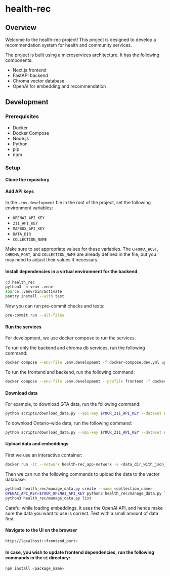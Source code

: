 # health-rec

## Overview

Welcome to the health-rec project! This project is designed to develop a recommendation system for health and community services.

The project is built using a microservices architecture. It has the following components:

- Next.js frontend
- FastAPI backend
- Chroma vector database
- OpenAI for embedding and recommendation


## Development

### Prerequisites

- Docker
- Docker Compose
- Node.js
- Python
- pip
- npm

### Setup

#### Clone the repository

#### Add API keys

In the `.env.development` file in the root of the project, set the following environment variables:
  - `OPENAI_API_KEY`
  - `211_API_KEY`
  - `MAPBOX_API_KEY`
  - `DATA_DIR`
  - `COLLECTION_NAME`

Make sure to set appropriate values for these variables. The `CHROMA_HOST`, `CHROMA_PORT`, and `COLLECTION_NAME`
are already defined in the file, but you may need to adjust their values if necessary.

#### Install dependencies in a virtual environment for the backend

```bash
cd health_rec
python3 -m venv .venv
source .venv/bin/activate
poetry install --with test
```

Now you can run pre-commit checks and tests:

```bash
pre-commit run --all-files
```

#### Run the services

For development, we use docker compose to run the services.

To run only the backend and chroma db services, run the following command:

```bash
docker compose --env-file .env.development -f docker-compose.dev.yml up
```

To run the frontend and backend, run the following command:

```bash
docker compose --env-file .env.development --profile frontend -f docker-compose.dev.yml up
```

#### Download data

For example, to download GTA data, run the following command:

```bash
python scripts/download_data.py --api-key $YOUR_211_API_KEY --dataset on --is-gta --data-dir /mnt/data/211
```

To download Ontario-wide data, run the following command:

```bash
python scripts/download_data.py --api-key $YOUR_211_API_KEY --dataset on --data-dir /mnt/data/211
```

#### Upload data and embeddings

First we use an interactive container:

```bash
docker run -it --network health-rec_app-network -v <data_dir_with_json_files>:/data -v `pwd`:/workspace -w /workspace vectorinstitute/health-rec:backend-dev-latest bash
```

Then we can run the following commands to upload the data to the vector database:

```bash
python3 health_rec/manage_data.py create --name <collection_name>
OPENAI_API_KEY=$YOUR_OPENAI_API_KEY python3 health_rec/manage_data.py load --name <collection_name> --data_dir /data --load_embeddings
python3 health_rec/manage_data.py list
```

Careful while loading embeddings, it uses the OpenAI API, and hence make sure the data you want to use is correct. Test with a small amount of data first.

#### Navigate to the UI on the browser

```bash
http://localhost:<frontend_port>
```

#### In case, you wish to update frontend dependencies, run the following commands in the `ui` directory:

```bash
npm install <package_name>
```
